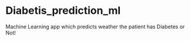 # Diabetis_prediction_ml

Machine Learning app which predicts weather the patient has Diabetes or Not!



